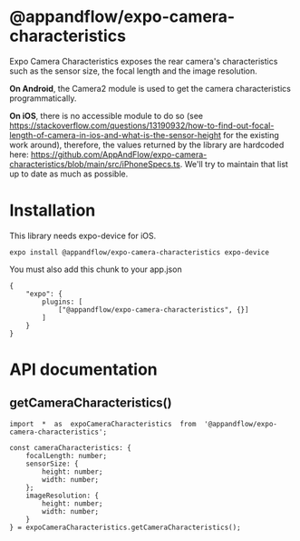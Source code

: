 # @appandflow/expo-camera-characteristics

Expo Camera Characteristics exposes the rear camera's characteristics such as the sensor size, the focal length and the image resolution. 

**On Android**, the Camera2 module is used to get the camera characteristics programmatically. 

**On iOS**, there is no accessible module to do so (see https://stackoverflow.com/questions/13190932/how-to-find-out-focal-length-of-camera-in-ios-and-what-is-the-sensor-height for the existing work around), therefore, the values returned by the library are hardcoded here: https://github.com/AppAndFlow/expo-camera-characteristics/blob/main/src/iPhoneSpecs.ts. We'll try to maintain that list up to date as much as possible.


# Installation

This library needs expo-device for iOS.

```
expo install @appandflow/expo-camera-characteristics expo-device
```
You must also add this chunk to your app.json

```
{
	"expo": {
		plugins: [
			["@appandflow/expo-camera-characteristics", {}]
		]
	}
}
```

# API documentation

## getCameraCharacteristics()
```
import  *  as  expoCameraCharacteristics  from  '@appandflow/expo-camera-characteristics';

const cameraCharacteristics: {  
	focalLength: number;  
	sensorSize: {  
		height: number;  
		width: number;  
	};  
	imageResolution: {  
		height: number;  
		width: number;  
	}
} = expoCameraCharacteristics.getCameraCharacteristics();
```
